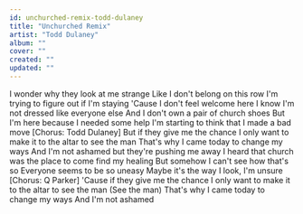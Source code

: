 ```yaml
---
id: unchurched-remix-todd-dulaney
title: "Unchurched Remix"
artist: "Todd Dulaney"
album: ""
cover: ""
created: ""
updated: ""
---
```


I wonder why they look at me strange
Like I don't belong on this row
I'm trying to figure out if I'm staying
'Cause I don't feel welcome here
I know I'm not dressed like everyone else
And I don't own a pair of church shoes
But I'm here because I needed some help
I'm starting to think that I made a bad move
[Chorus: Todd Dulaney]
But if they give me the chance
I only want to make it to the altar to see the man
That's why I came today to change my ways
And I'm not ashamed but they'rе pushing me away
I heard that church was the placе to come find my healing
But somehow I can't see how that's so
Everyone seems to be so uneasy
Maybe it's the way I look, I'm unsure
[Chorus: Q Parker]
'Cause if they give me the chance
I only want to make it to the altar to see the man (See the man)
That's why I came today to change my ways
And I'm not ashamed